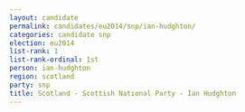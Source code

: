 ```yaml
---
layout: candidate
permalink: candidates/eu2014/snp/ian-hudghton/
categories: candidate snp
election: eu2014
list-rank: 1
list-rank-ordinal: 1st
person: ian-hudghton
region: scotland
party: snp
title: Scotland - Scottish National Party - Ian Hudghton
---
```


